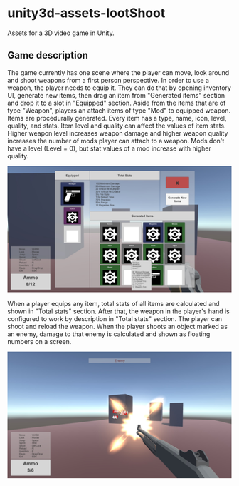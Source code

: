 # unity3d-assets-lootShoot
Assets for a 3D video game in Unity.

## Game description
The game currently has one scene where the player can move, look around and shoot weapons from a first person perspective. In order to use a weapon, the player needs to equip it. They can do that by opening inventory UI, generate new items, then drag an item from "Generated items" section and drop it to a slot in "Equipped" section. Aside from the items that are of type "Weapon", players an attach items of type "Mod" to equipped weapon. Items are procedurally generated. Every item has a type, name, icon, level, quality, and stats. Item level and quality can affect the values of item stats. Higher weapon level increases weapon damage and higher weapon quality increases the number of mods player can attach to a weapon. Mods don't have a level (Level = 0), but stat values of a mod increase with higher quality.

![Alt text](/Images/looting.jpg "Looting")

When a player equips any item, total stats of all items are calculated and shown in "Total stats" section. After that, the weapon in the player's hand is configured to work by description in "Total stats" section. The player can shoot and reload the weapon. When the player shoots an object marked as an enemy, damage to that enemy is calculated and shown as floating numbers on a screen.

![Alt text](/Images/shooting.jpg "Shooting")